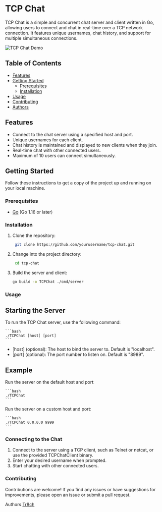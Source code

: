 # TCP Chat

TCP Chat is a simple and concurrent chat server and client written in Go, allowing users to connect and chat in real-time over a TCP network connection. It features unique usernames, chat history, and support for multiple simultaneous connections.

![TCP Chat Demo](demo.gif)

## Table of Contents

- [Features](#features)
- [Getting Started](#getting-started)
  - [Prerequisites](#prerequisites)
  - [Installation](#installation)
- [Usage](#usage)
- [Contributing](#contributing)
- [Authors](#authors)

## Features

- Connect to the chat server using a specified host and port.
- Unique usernames for each client.
- Chat history is maintained and displayed to new clients when they join.
- Real-time chat with other connected users.
- Maximum of 10 users can connect simultaneously.

## Getting Started

Follow these instructions to get a copy of the project up and running on your local machine.

### Prerequisites

- [Go](https://golang.org/dl/) (Go 1.16 or later)

### Installation

1. Clone the repository:

   ```bash
    git clone https://github.com/yourusername/tcp-chat.git
   ```
2. Change into the project directory:

   ```bash
    cd tcp-chat
    ```
3. Build the server and client:

    ```bash
    go build -o TCPChat ./cmd/server
    ```
### Usage

## Starting the Server

To run the TCP Chat server, use the following command:

    ```bash
    ./TCPChat [host] [port]
    ```
 - [host] (optional): The host to bind the server to. Default is "localhost".
 - [port] (optional): The port number to listen on. Default is "8989".

## Example

Run the server on the default host and port:

    ```bash
    ./TCPChat
    ```

Run the server on a custom host and port:

    ```bash
    ./TCPChat 0.0.0.0 9999
    ```

### Connecting to the Chat

1. Connect to the server using a TCP client, such as Telnet or netcat, or use the provided TCPChatClient binary.
2. Enter your desired username when prompted.
3. Start chatting with other connected users.

### Contributing

Contributions are welcome! If you find any issues or have suggestions for improvements, please open an issue or submit a pull request.

Authors
[Tr8ch](https://github.com/Tr8ch)